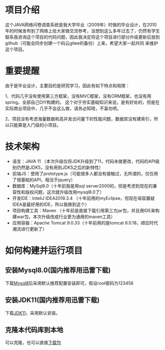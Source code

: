 # 项目介绍
这个JAVA网络问卷调查系统是我大学毕业（2009年）时做的毕业设计，在2010年的时候发布到了网络上给大家做交流参考，没想到这么多年过去了，仍然有学生
联系我咨询这个项目的代码问题，因此我决定将这个项目进行部分升级更新后放到github（可能会同步创建一个码云gitee的备份）上来，希望大家一起共同
来维护这个项目。
# 重要提醒
由于是毕业设计，主要目的是研究学习，因此有如下特点和局限：

1、代码几乎没有使用第三方框架，没有MVC框架，没有ORM框架，也没有用spring，全部自己DIY构建的。
这个对于夯实基础知识来说，是有好处的，但是在实际商业项目中，几乎不会这么做，请务必知晓，不喜勿喷。

2、项目没有考虑海量数据和高并发访问量下的性能问题，数据库没有建索引，所以只能算是入门级的小项目。

# 技术架构
* 语言：JAVA 11 （本次升级仅将JDK升级到了11，代码未做更改，代码的API级别仍然是JDK5，没有用到JDK5之后的新特性）
* 前端JS：使用了prototype.js（可能很多人都没有接触过，无所谓的，仅仅用了很基础的API，相当于jquery）
* 数据库：MySql8.0（十年前我是用sql server2000的，但是考虑到现在的兼容性和版权问题，这次就升级改用mysql8.0了）
* 开发IDE：InteliJ IDEA2019.3.4 （十年前用的myEclipse，但现在毋容置疑IDEA是最好用的IDE，所以我换到这个）
* 项目构建工具：Maven （十年前是直接下载引用第三方jar包，并且用IDE来构建war包，本次升级改成行业更为通用的maven工具）
* 应用容器：Apache Tomcat 9.0.33（十年前用的是tomcat 6.0.18，顺应时代潮流进行更新了）

# 如何构建并运行项目
## 安装Mysql8.0(国内推荐用迅雷下载)
下载[Mysql8](https://dev.mysql.com/downloads/mysql/)后采用默认推荐配置安装即可，假设root密码为123456
## 安装JDK11(国内推荐用迅雷下载)
下载[JDK11](https://www.oracle.com/java/technologies/javase-jdk11-downloads.html#license-lightbox)，采用默认安装。
## 克隆本代码库到本地
可以克隆，也可以直接[下载包](https://github.com/chenmaolin88/ec-survey/archive/master.zip)
